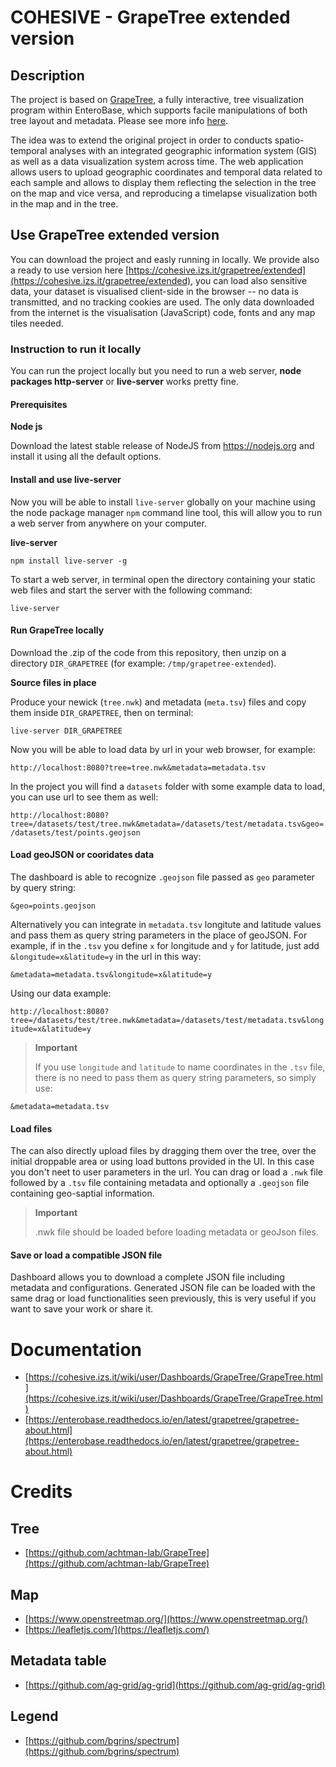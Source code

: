 # COHESIVE - GrapeTree extended version

## Description

The project is based on [GrapeTree](https://github.com/achtman-lab/GrapeTree), a fully interactive, tree visualization program within EnteroBase, which supports facile manipulations of both tree layout and metadata. Please see more info [here](https://enterobase.readthedocs.io/en/latest/grapetree/grapetree-about.html).

The idea was to extend the original project in order to conducts spatio-temporal analyses with an integrated geographic information system (GIS) as well as a data visualization system across time. The web application allows users to upload  geographic coordinates and temporal data related to each sample and allows to display them reflecting the selection in the tree on the map and vice versa, and reproducing a timelapse visualization both in the map and in the tree.

## Use GrapeTree extended version

You can download the project and easly running in locally. We provide also a ready to use version here [https://cohesive.izs.it/grapetree/extended](https://cohesive.izs.it/grapetree/extended), you can load also sensitive data, your dataset is visualised client-side in the browser -- no data is transmitted, and no tracking cookies are used. The only data downloaded from the internet is the visualisation (JavaScript) code, fonts and any map tiles needed.

### Instruction to run it locally

You can run the project locally but you need to run a web server, **node packages http-server** or **live-server** works pretty fine.

#### Prerequisites

**Node js**

Download the latest stable release of NodeJS from https://nodejs.org and install it using all the default options.

#### Install and use live-server

Now you will be able to install `live-server` globally on your machine using the node package manager `npm` command line tool, this will allow you to run a web server from anywhere on your computer.

**live-server**

`npm install live-server -g`

To start a web server, in terminal open the directory containing your static web files and start the server with the following command:

`live-server`

#### Run GrapeTree locally

Download the .zip of the code from this repository, then unzip on a directory `DIR_GRAPETREE` (for example: `/tmp/grapetree-extended`).

**Source files in place**

Produce your newick (`tree.nwk`) and metadata (`meta.tsv`) files and copy them inside `DIR_GRAPETREE`, then on terminal:

`live-server DIR_GRAPETREE`

Now you will be able to load data by url in your web browser, for example:

`http://localhost:8080?tree=tree.nwk&metadata=metadata.tsv`

In the project you will find a `datasets` folder with some example data to load, you can use url to see them as well:

`http://localhost:8080?tree=/datasets/test/tree.nwk&metadata=/datasets/test/metadata.tsv&geo=/datasets/test/points.geojson`

#### Load geoJSON or cooridates data

The dashboard is able to recognize `.geojson` file passed as `geo` parameter by query string:

`&geo=points.geojson`

Alternatively you can integrate in `metadata.tsv` longitute and latitude values and pass them as query string parameters in the place of geoJSON. For example, if in the `.tsv` you define `x` for longitude and `y` for latitude, just add `&longitude=x&latitude=y` in the url in this way:

`&metadata=metadata.tsv&longitude=x&latitude=y`

Using our data example:

`http://localhost:8080?tree=/datasets/test/tree.nwk&metadata=/datasets/test/metadata.tsv&longitude=x&latitude=y`

> **Important**
>
> If you use `longitude` and `latitude` to name coordinates in the `.tsv` file, there is no need to pass them as query string parameters, so simply use:

`&metadata=metadata.tsv`

#### Load files

The can also directly upload files by dragging them over the tree, over the initial droppable area or using load buttons provided in the UI. In this case you don't neet to user parameters in the url. You can drag or load a `.nwk` file followed by a `.tsv` file containing metadata and optionally a `.geojson` file containing geo-saptial information.

> **Important**
>
> .nwk file should be loaded before loading metadata or geoJson files.

#### Save or load a compatible JSON file

Dashboard allows you to download a complete JSON file including metadata and configurations. Generated JSON file can be loaded with the same drag or load functionalities seen previously, this is very useful if you want to save your work or share it.

# Documentation

* [https://cohesive.izs.it/wiki/user/Dashboards/GrapeTree/GrapeTree.html](https://cohesive.izs.it/wiki/user/Dashboards/GrapeTree/GrapeTree.html)
* [https://enterobase.readthedocs.io/en/latest/grapetree/grapetree-about.html](https://enterobase.readthedocs.io/en/latest/grapetree/grapetree-about.html)

# Credits

## Tree

* [https://github.com/achtman-lab/GrapeTree](https://github.com/achtman-lab/GrapeTree)

## Map

* [https://www.openstreetmap.org/](https://www.openstreetmap.org/)
* [https://leafletjs.com/](https://leafletjs.com/) 

## Metadata table

* [https://github.com/ag-grid/ag-grid](https://github.com/ag-grid/ag-grid)

## Legend

* [https://github.com/bgrins/spectrum](https://github.com/bgrins/spectrum)